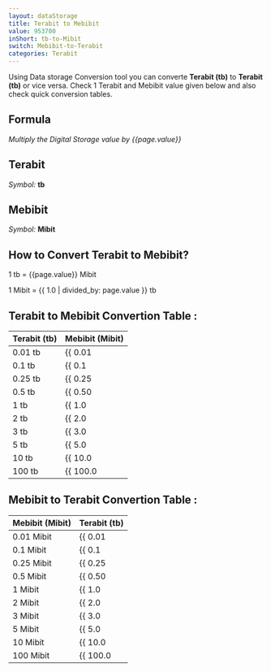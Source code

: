 ```yaml
---
layout: dataStorage
title: Terabit to Mebibit
value: 953700
inShort: tb-to-Mibit
switch: Mebibit-to-Terabit
categories: Terabit
---
```


Using Data storage Conversion tool you can converte **Terabit (tb)** to **Terabit (tb)** or vice versa. Check 1 Terabit and Mebibit value given below and also check quick conversion tables.

## Formula
*Multiply the Digital Storage value by {{page.value}}*

## Terabit
*Symbol:* **tb**

## Mebibit
*Symbol:* **Mibit**

## How to Convert Terabit to Mebibit?

1 tb = {{page.value}} Mibit

1 Mibit = {{ 1.0 | divided_by: page.value }} tb


## Terabit to Mebibit Convertion Table :

| Terabit (tb) | Mebibit (Mibit) |
| ---- | ---- |
| 0.01 tb | {{ 0.01 | times: page.value }} Mibit |
| 0.1 tb | {{ 0.1 | times: page.value }} Mibit |
| 0.25 tb | {{ 0.25 | times: page.value }} Mibit |
| 0.5 tb | {{ 0.50 | times: page.value }} Mibit |
| 1 tb | {{ 1.0 | times: page.value }} Mibit |
| 2 tb | {{ 2.0 | times: page.value }} Mibit |
| 3 tb | {{ 3.0 | times: page.value }} Mibit |
| 5 tb | {{ 5.0 | times: page.value }} Mibit |
| 10 tb | {{ 10.0 | times: page.value }} Mibit |
| 100 tb | {{ 100.0 | times: page.value }} Mibit |

## Mebibit to Terabit Convertion Table :

| Mebibit (Mibit) | Terabit (tb) |
| ---- | ---- |
| 0.01 Mibit | {{ 0.01 | divided_by: page.value }} tb |
| 0.1 Mibit | {{ 0.1 | divided_by: page.value }} tb |
| 0.25 Mibit | {{ 0.25 | divided_by: page.value }} tb |
| 0.5 Mibit | {{ 0.50 | divided_by: page.value }} tb |
| 1 Mibit | {{ 1.0 | divided_by: page.value }} tb |
| 2 Mibit | {{ 2.0 | divided_by: page.value }} tb |
| 3 Mibit | {{ 3.0 | divided_by: page.value }} tb |
| 5 Mibit | {{ 5.0 | divided_by: page.value }} tb |
| 10 Mibit | {{ 10.0 | divided_by: page.value }} tb |
| 100 Mibit | {{ 100.0 | divided_by: page.value }} tb |


<script>
document.getElementById('selectInput')[14].selected = true
document.getElementById('selectOutput')[7].selected = true
</script>
